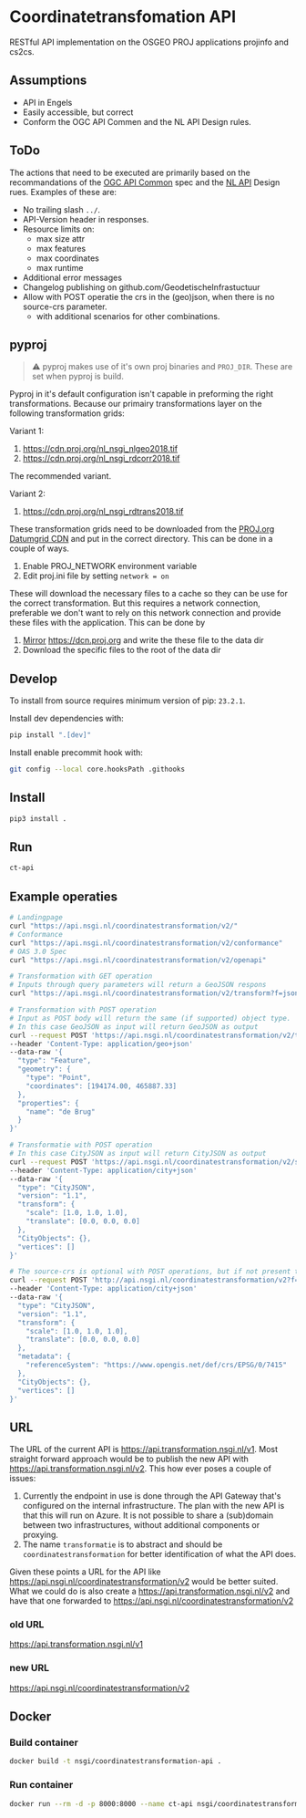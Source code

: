 # Coordinatetransfomation API

RESTful API implementation on the OSGEO PROJ applications projinfo and cs2cs.

## Assumptions

- API in Engels
- Easily accessible, but correct
- Conform the OGC API Commen and the NL API Design rules.

## ToDo

The actions that need to be executed are primarily based on the recommandations
of the [OGC API Common](./OGC-API-Common.md) spec and the [NL API](./NL-API.md)
Design rues. Examples of these are:

- No trailing slash `../`.
- API-Version header in responses.
- Resource limits on:
    + max size attr
    + max features
    + max coordinates
    + max runtime
- Additional error messages
- Changelog publishing on github.com/GeodetischeInfrastuctuur
- Allow with POST operatie the crs in the (geo)json, when there is no source-crs
  parameter.
    + with additional scenarios for other combinations.

## pyproj

> :warning: pyproj makes use of it's own proj binaries and `PROJ_DIR`. These are
> set when pyproj is build.

Pyproj in it's default configuration isn't capable in preforming the right
transformations. Because our primairy transformations layer on the following
transformation grids:

Variant 1:

1. <https://cdn.proj.org/nl_nsgi_nlgeo2018.tif>
1. <https://cdn.proj.org/nl_nsgi_rdcorr2018.tif>

The recommended variant.

Variant 2:

1. <https://cdn.proj.org/nl_nsgi_rdtrans2018.tif>

These transformation grids need to be downloaded from the [PROJ.org Datumgrid
CDN](https://cdn.proj.org/) and put in the correct directory. This can be done
in a couple of ways.

1. Enable PROJ_NETWORK environment variable
1. Edit proj.ini file by setting `network = on`

These will download the necessary files to a cache so they can be use for the
correct transformation. But this requires a network connection, preferable we
don't want to rely on this network connection and provide these files with the
application. This can be done by

1. [Mirror](https://pyproj4.github.io/pyproj/stable/transformation_grids.html)
   <https://dcn.proj.org> and write the these file to the data dir
1. Download the specific files to the root of the data dir

## Develop

To install from source requires minimum version of pip: `23.2.1`.

Install dev dependencies with:

```sh
pip install ".[dev]"
```

Install enable precommit hook with:

```sh
git config --local core.hooksPath .githooks
```

## Install

```bash
pip3 install .
```

## Run

```bash
ct-api
```

## Example operaties

```bash
# Landingpage
curl "https://api.nsgi.nl/coordinatestransformation/v2/"
# Conformance
curl "https://api.nsgi.nl/coordinatestransformation/v2/conformance"
# OAS 3.0 Spec
curl "https://api.nsgi.nl/coordinatestransformation/v2/openapi"
```

```bash
# Transformation with GET operation
# Inputs through query parameters will return a GeoJSON respons
curl "https://api.nsgi.nl/coordinatestransformation/v2/transform?f=json&source-csr=EPSG:7415&target-crs=EPSG:7931&coordinates=194174.00,465887.33,42.1"
```

```bash
# Transformation with POST operation
# Input as POST body will return the same (if supported) object type.
# In this case GeoJSON as input will return GeoJSON as output
curl --request POST 'https://api.nsgi.nl/coordinatestransformation/v2/transform?f=json&source-csr=EPSG:7415&target-crs=EPSG:7931'
--header 'Content-Type: application/geo+json'
--data-raw '{
  "type": "Feature",
  "geometry": {
    "type": "Point",
    "coordinates": [194174.00, 465887.33]
  },
  "properties": {
    "name": "de Brug"
  }
}'
```

```bash
# Transformatie with POST operation
# In this case CityJSON as input will return CityJSON as output
curl --request POST 'https://api.nsgi.nl/coordinatestransformation/v2/source-csr=EPSG:7415&target-crs=EPSG:7931'
--header 'Content-Type: application/city+json'
--data-raw '{
  "type": "CityJSON",
  "version": "1.1",
  "transform": {
    "scale": [1.0, 1.0, 1.0],
    "translate": [0.0, 0.0, 0.0]
  },
  "CityObjects": {},
  "vertices": []
}'
```

```bash
# The source-crs is optional with POST operations, but if not present then it should be defined in the object.
curl --request POST 'http://api.nsgi.nl/coordinatestransformation/v2?f=json&target-crs=EPSG:7931'
--header 'Content-Type: application/city+json'
--data-raw '{
  "type": "CityJSON",
  "version": "1.1",
  "transform": {
    "scale": [1.0, 1.0, 1.0],
    "translate": [0.0, 0.0, 0.0]
  },
  "metadata": {
    "referenceSystem": "https://www.opengis.net/def/crs/EPSG/0/7415"
  },
  "CityObjects": {},
  "vertices": []
}'
```

## URL

The URL of the current API is <https://api.transformation.nsgi.nl/v1>. Most
straight forward approach would be to publish the new API with
<https://api.transformation.nsgi.nl/v2>. This how ever poses a couple of issues:

1. Currently the endpoint in use is done through the API Gateway that's
   configured on the internal infrastructure. The plan with the new API is that
   this will run on Azure. It is not possible to share a (sub)domain between two
   infrastructures, without additional components or proxying.
1. The name `transformatie` is to abstract and should be
   `coordinatestransformation` for better identification of what the API does.

Given these points a URL for the API like
<https://api.nsgi.nl/coordinatestransformation/v2> would be better suited. What
we could do is also create a <https://api.transformation.nsgi.nl/v2> and have
that one forwarded to <https://api.nsgi.nl/coordinatestransformation/v2>

### old URL

<https://api.transformation.nsgi.nl/v1>

### new URL

<https://api.nsgi.nl/coordinatestransformation/v2>

## Docker

### Build container

```bash
docker build -t nsgi/coordinatestransformation-api .
```

### Run container

```bash
docker run --rm -d -p 8000:8000 --name ct-api nsgi/coordinatestransformation-api
```
